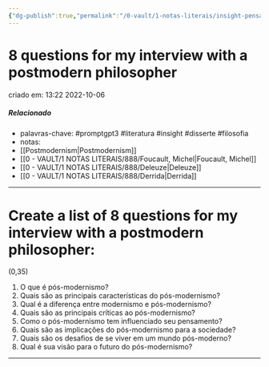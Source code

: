 ```yaml
---
{"dg-publish":true,"permalink":"/0-vault/1-notas-literais/insight-pensamento-e-meditacao/8-questions-for-my-interview-with-a-postmodern-philosopher/","tags":["promptgpt3","literatura","insight","disserte","filosofia"],"dgHomeLink":true,"dgShowLocalGraph":true,"dgShowFileTree":true,"dgEnableSearch":true}
---
```


# 8 questions for my interview with a postmodern philosopher
criado em: 13:22 2022-10-06

##### Relacionado
- palavras-chave: #promptgpt3 #literatura #insight #disserte #filosofia 
- notas: 
- [[Postmodernism\|Postmodernism]]
- [[0 - VAULT/1 NOTAS LITERAIS/888/Foucault, Michel\|Foucault, Michel]]
- [[0 - VAULT/1 NOTAS LITERAIS/888/Deleuze\|Deleuze]]
- [[0 - VAULT/1 NOTAS LITERAIS/888/Derrida\|Derrida]]
---
# Create a list of 8 questions for my interview with a postmodern philosopher:

(0,35)


1. O que é pós-modernismo?
2. Quais são as principais características do pós-modernismo?
3. Qual é a diferença entre modernismo e pós-modernismo?
4. Quais são as principais críticas ao pós-modernismo?
5. Como o pós-modernismo tem influenciado seu pensamento?
6. Quais são as implicações do pós-modernismo para a sociedade?
7. Quais são os desafios de se viver em um mundo pós-moderno?
8. Qual é sua visão para o futuro do pós-modernismo?
---
